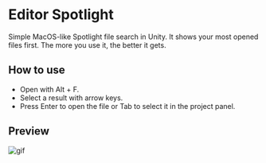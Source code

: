 # Editor Spotlight

Simple MacOS-like Spotlight file search in Unity. It shows your most opened files first. The more you use it, the better it gets.

## How to use
- Open with Alt + F.
- Select a result with arrow keys.
- Press Enter to open the file or Tab to select it in the project panel.

## Preview

![gif](https://i.giphy.com/media/3ohs4lLUapZ9D19poA/source.gif)
